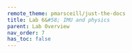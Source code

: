 ```yaml
---
remote_theme: pmarsceill/just-the-docs
title: Lab 6&#58; IMU and physics
parent: Lab Overview
nav_order: 7
has_toc: false
---
```

